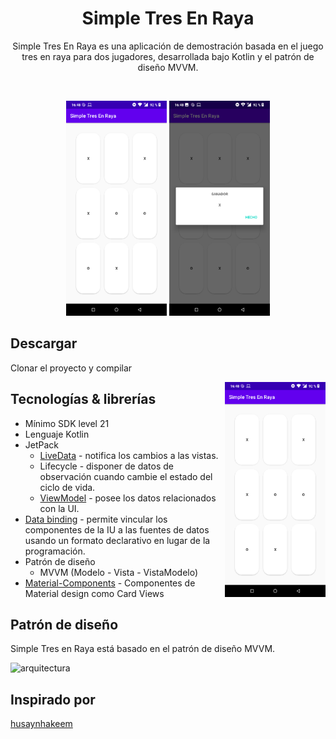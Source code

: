 <h1 align="center">Simple Tres En Raya</h1>

<p align="center">  
Simple Tres En Raya es una aplicación de demostración basada en el juego tres en raya para dos jugadores, desarrollada bajo Kotlin y el patrón de diseño MVVM. 
</p>
</br>

<p align="center">
<img src="/imagenes/imagen1.png" width="32%"/>
<img src="/imagenes/imagen2.png" width="32%"/>
</p>


## Descargar

Clonar el proyecto y compilar

<img src="/imagenes/imagen1.png" align="right" width="32%"/>

## Tecnologías & librerías

- Mínimo SDK level 21
- Lenguaje Kotlin
- JetPack
  - [LiveData](https://developer.android.com/topic/libraries/architecture/livedata.html) - notifica los cambios a las vistas.
  - Lifecycle - disponer de datos de observación cuando cambie el estado del ciclo de vida.
  - [ViewModel](https://developer.android.com/topic/libraries/architecture/viewmodel.html) - posee los datos relacionados con la UI.
- [Data binding](https://developer.android.com/topic/libraries/data-binding/index.html) - permite vincular los componentes de la IU a las fuentes de datos usando un formato declarativo en lugar de la programación.
- Patrón de diseño
  - MVVM (Modelo - Vista - VistaModelo)
- [Material-Components](https://github.com/material-components/material-components-android) - Componentes de Material design como Card Views

## Patrón de diseño

Simple Tres en Raya está basado en el patrón de diseño MVVM.

![arquitectura](https://miro.medium.com/max/2732/1*n8Jzac0o-EXS_3mVCv-qeg.png)

## Inspirado por

[husaynhakeem](https://github.com/husaynhakeem/TicTacToe-MVVM)
